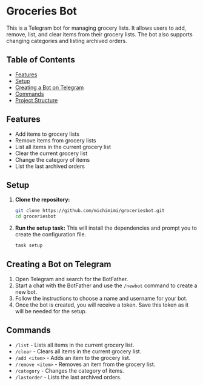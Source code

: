 # Groceries Bot

This is a Telegram bot for managing grocery lists. It allows users to add, remove, list, and clear items from their grocery lists. The bot also supports changing categories and listing archived orders.

## Table of Contents

- [Features](#features)
- [Setup](#setup)
- [Creating a Bot on Telegram](#creating-a-bot-on-telegram)
- [Commands](#commands)
- [Project Structure](#project-structure)

## Features

- Add items to grocery lists
- Remove items from grocery lists
- List all items in the current grocery list
- Clear the current grocery list
- Change the category of items
- List the last archived orders

## Setup

1. **Clone the repository:**
    ```bash
    git clone https://github.com/michimimi/groceriesbot.git
    cd groceriesbot
    ```

2. **Run the setup task:**
    This will install the dependencies and prompt you to create the configuration file.
    ```bash
    task setup
    ```

## Creating a Bot on Telegram

1. Open Telegram and search for the BotFather.
2. Start a chat with the BotFather and use the `/newbot` command to create a new bot.
3. Follow the instructions to choose a name and username for your bot.
4. Once the bot is created, you will receive a token. Save this token as it will be needed for the setup.

## Commands

- `/list` - Lists all items in the current grocery list.
- `/clear` - Clears all items in the current grocery list.
- `/add <item>` - Adds an item to the grocery list.
- `/remove <item>` - Removes an item from the grocery list.
- `/category` - Changes the category of items.
- `/lastorder` - Lists the last archived orders.

